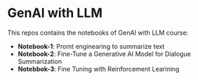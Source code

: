 # GenAI with LLM

This repos contains the notebooks of GenAI with LLM course:
  - **Notebook-1**: Promt enginearing to summarize text
  - **Notebook-2**: Fine-Tune a Generative AI Model for Dialogue Summarization
  - **Notebbok-3**: Fine Tuning with Reinforcement Learining 
